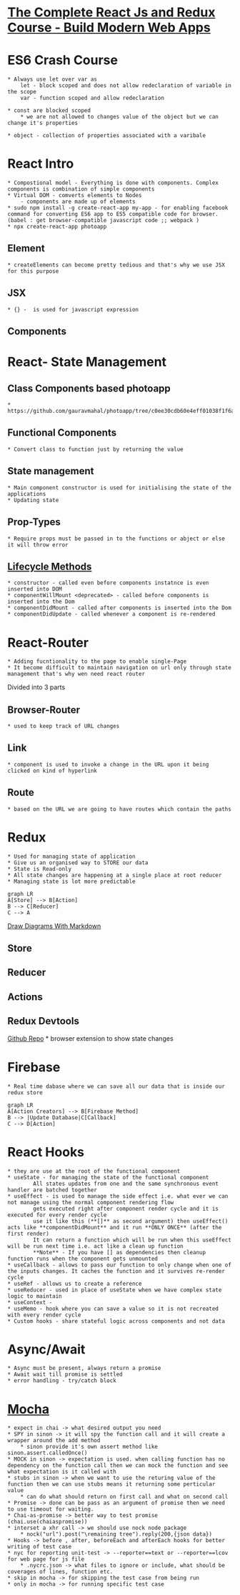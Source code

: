 # [The Complete React Js and Redux Course - Build Modern Web Apps](https://learning.oreilly.com/videos/the-complete-react/9781789950656/)

# ES6 Crash Course 
    * Always use let over var as
        let - block scoped and does not allow redeclaration of variable in the scope
        var - function scoped and allow redeclaration 

    * const are blocked scoped 
        * we are not allowed to changes value of the object but we can change it's properties 

    * object - collection of properties associated with a varibale 

# React Intro
    * Compostional model - Everything is done with components. Complex components is combination of simple components 
    * Virtual DOM - comverts elements to Nodes 
        - components are made up of elements 
    * sudo npm install -g create-react-app my-app - for enabling facebook command for converting ES6 app to ES5 compatible code for browser. (babel : get browser-compatible javascript code ;; webpack )
    * npx create-react-app photoapp

## Element 
    * createElements can become pretty tedious and that's why we use JSX for this purpose 

## JSX
    * {} -  is used for javascript expression 
    
## Components 

# React- State Management 

## Class Components based photoapp 
    * https://github.com/gauravmahal/photoapp/tree/c0ee30cdb60e4eff01038f1f6a97f2b0bd5147ad

## Functional Components 
    * Convert class to function just by returning the value 

## State management 
    * Main component constructor is used for initialising the state of the applications
    * Updating state 
    
## Prop-Types
    * Require props must be passed in to the functions or abject or else it will throw error  

## [Lifecycle Methods](https://projects.wojtekmaj.pl/react-lifecycle-methods-diagram/)
    * constructor - called even before components instatnce is even inserted into DOM
    * componentWillMount <deprecated> - called before components is inserted into the Dom 
    * componentDidMount - called after components is inserted into the Dom 
    * componentDidUpdate - called whenever a component is re-rendered

# React-Router
    * Adding fucntionality to the page to enable single-Page
    * It become difficult to maintain navigation on url only through state management that's why wen need react router 

Divided into 3 parts 

## Browser-Router
    * used to keep track of URL changes 

## Link
    * component is used to invoke a change in the URL upon it being clicked on kind of hyperlink 

## Route
    * based on the URL we are going to have routes which contain the paths 

# Redux
    * Used for managing state of application
    * Give us an organised way to STORE our data 
    * State is Read-only 
    * All state changes are happening at a single place at root reducer 
    * Managing state is lot more predictable

```mermaid
graph LR
A[Store] --> B[Action]
B --> C[Reducer]
C --> A
```

[Draw Diagrams With Markdown](https://support.typora.io/Draw-Diagrams-With-Markdown/)

## Store 

## Reducer

## Actions

## Redux Devtools
[Github Repo](https://github.com/reduxjs/redux-devtools)
    * browser extension to show state changes 

# Firebase 
    * Real time dabase where we can save all our data that is inside our redux store

```mermaid
graph LR
A[Action Creators] --> B[Firebase Method]
B --> |Update Database|C[Callback]
C --> D[Action]
```

# React Hooks
    * they are use at the root of the functional component 
    * useState - for managing the state of the functional component 
            All states updates from one and the same synchronous event handler are batched together
    * useEffect - is used to manage the side effect i.e. what ever we can not manage using the normal component rendering flow
            gets executed right after component render cycle and it is executed for every render cycle 
            use it like this (**[]** as second argument) then useEffect() acts like **componentDidMount** and it run **ONLY ONCE** (after the first render)
            It can return a function which will be run when this useEffect will be run next time i.e. act like a clean up function 
            **Note** - If you have [] as dependencies then cleanup function runs when the component gets unmounted 
    * useCallback - allows to pass our function to only change when one of the inputs changes. It caches the function and it survives re-render cycle 
    * useRef - allows us to create a reference 
    * useReducer - used in place of useState when we have complex state logic to maintain 
    * useContext - 
    * useMemo - hook where you can save a value so it is not recreated with every render cycle
    * Custom hooks - share stateful logic across components and not data  

# Async/Await
    * Async must be present, always return a promise
    * Await wait till promise is settled 
    * error handling - try/catch block 

# [Mocha](https://www.youtube.com/watch?v=NBjYY8P08lI&list=PLgbtO1Bcz4C-vU0JLfDBsZGbSUdNX4mQ8&index=1)
    * expect in chai -> what desired output you need 
    * SPY in sinon -> it will spy the function call and it will create a wrapper around the add method 
        * sinon provide it's own assert method like sinon.assert.calledOnce()
    * MOCK in sinon -> expectation is used. when calling function has no dependency on the function call then we can mock the function and see what expectation is it called with  
    * stubs in sinon -> when we want to use the returing value of the function then we can use stubs means it returning some perticular value 
        * can do what should return on first call and what on second call
    * Promise -> done can be pass as an argument of promise then we need to use timeout for waiting.
    * Chai-as-promise -> better way to test promise (chai.use(chaiaspromise))
    * interset a xhr call -> we should use nock node package 
        * nock("url").post("\remaining tree").reply(200,{json data})
    * Hooks -> before , after, beforeEach and afterEach hooks for better writing of test case 
    * nyc for reporting unit-test -> --reporter==text or --reporter==lcov for web page for js file 
        * .nycrc.json -> what files to ignore or include, what should be coverages of lines, function etc.
    * skip in mocha -> for skipping the test case from being run 
    * only in mocha -> for running specific test case 
